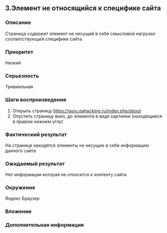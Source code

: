 ## 3.Элемент не относящийся к специфике сайта  

### Описание 
Страница содержит элемент не несущий в себе смысловой нагрузки соответствующей специфике сайта 

### Приоритет 
Низкий 

### Серьезность  
Тривиальная 

### Шаги воспроизведения
   1.	Открыть страницу https://guru.qahacking.ru/index.php/about
   2.	Опустить страницу вниз, до элемента в виде картинки (находящиеся в правом нижнем углу)

### Фактический результат 
На странице находятся элементы не несущие в себе информацию данного сайта

### Ожидаемый результат 
Нет информации которая не относится к контенту сайта  

### Окружение 
Яндекс Браузер 

### Вложение 

### Дополнительная информация 
